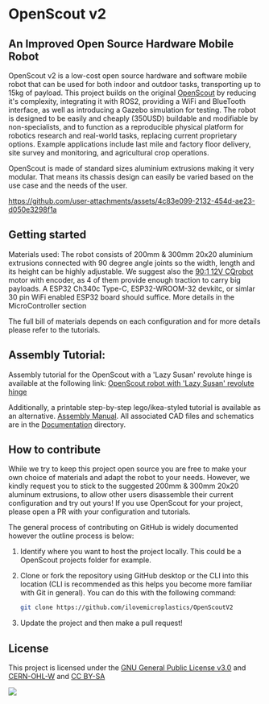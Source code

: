 # OpenScout v2

## An Improved Open Source Hardware Mobile Robot
OpenScout v2 is a low-cost open source hardware and software mobile robot that can be used for both indoor and outdoor tasks, transporting up to 15kg of payload. This project builds on the original [OpenScout](https://zenodo.org/doi/10.5281/zenodo.10263675) by reducing it's complexity, integrating it with ROS2, providing a WiFi and BlueTooth interface, as well as introducing a Gazebo simulation for testing. The robot is designed to be easily and cheaply (350USD) buildable and modifiable by non-specialists, and to function as a reproducible physical platform for robotics research and real-world tasks, replacing current proprietary options. Example applications include last mile and factory floor delivery, site survey and monitoring, and agricultural crop operations.

OpenScout is made of standard sizes aluminium extrusions making it very modular. That means its chassis design can easily be varied based on the use case and the needs of the user.

https://github.com/user-attachments/assets/4c83e099-2132-454d-ae23-d050e3298f1a

## Getting started
Materials used:
The robot consists of 200mm & 300mm 20x20 aluminium extrusions connected with 90 degree angle joints so the width, length and its height can be highly adjustable. We suggest also the [90:1 12V CQrobot](https://www.amazon.co.uk/CQRobot-90-Gearmotor-oz-Diameter/dp/B0887RR8SH) motor with encoder, as 4 of them provide enough traction to carry big payloads. A ESP32 Ch340c Type-C, ESP32-WROOM-32 devkitc, or simlar 30 pin WiFi enabled ESP32 board should suffice. More details in the MicroController section

The full bill of materials depends on each configuration and for more details please refer to the tutorials.

## Assembly Tutorial:
Assembly tutorial for the OpenScout with a 'Lazy Susan' revolute hinge is available at the following link:
[OpenScout robot with 'Lazy Susan' revolute hinge](Hardware/robot_with_lazy_susan_bearing/README.md)

Additionally, a printable step-by-step lego/ikea-styled tutorial is available as an alternative. [Assembly Manual](Documentation/CAD_Files/Instruction_Manual/InstructionManual.pdf). All associated CAD files and schematics are in the [Documentation](Documentation) directory.

## How to contribute
While we try to keep this project open source you are free to make your own choice of materials and adapt the robot to your needs. However, we kindly request you to stick to the suggested 200mm & 300mm 20x20 aluminum extrusions, to allow other users disassemble their current configuration and try out yours! If you use OpenScout for your project, please open a PR with your configuration and tutorials. 

The general process of contributing on GitHub is widely documented however the outline process is below:

1. Identify where you want to host the project locally. This could be a OpenScout projects folder for example. 


1. Clone or fork the repository using GitHub desktop or the CLI into this location (CLI is recommended as this helps you become more familiar with Git in general). You can do this with the following command:

    ```bash
    git clone https://github.com/ilovemicroplastics/OpenScoutV2
    ```

1. Update the project and then make a pull request!

## License

This project is licensed under the [GNU General Public License v3.0](LICENSE) and [CERN-OHL-W](LICENCE) and [CC BY-SA](CC-BY-SA_LICENCE)

<p align="left" width="100%">
    <img src="Documentation/Images/oshw_cert_label.png">
</p>

